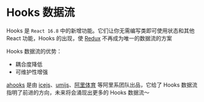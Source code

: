 # Hooks 数据流

Hooks 是 `React 16.8` 中的新增功能。它们让你无需编写类即可使用状态和其他 React 功能，Hooks 的出现，使 [Redux](https://www.npmjs.com/package/react-redux) 不再成为唯一的数据流的方案

Hooks 数据流的优势：

- 耦合度降低
- 可维护性增强

[ahooks](https://ahooks.js.org/zh-CN) 是由 [ icejs](https://github.com/alibaba/ice)、[umijs](https://github.com/umijs/umi)、[阿里体育](https://www.alisports.com/) 等阿里系团队出品，它给了 Hooks 数据流指明了前进的方向，未来将会涌现出更多的 Hooks 数据流～
